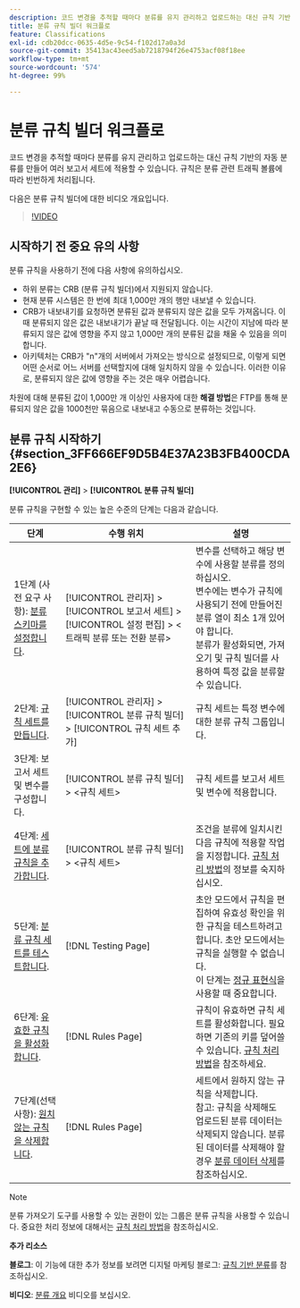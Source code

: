 ```yaml
---
description: 코드 변경을 추적할 때마다 분류를 유지 관리하고 업로드하는 대신 규칙 기반의 자동 분류를 만들어 여러 보고서 세트에 적용할 수 있습니다. 규칙은 분류 관련 트래픽 볼륨에 따라 빈번하게 처리됩니다.
title: 분류 규칙 빌더 워크플로
feature: Classifications
exl-id: cdb20dcc-0635-4d5e-9c54-f102d17a0a3d
source-git-commit: 35413ac43eed5ab7218794f26e4753acf08f18ee
workflow-type: tm+mt
source-wordcount: '574'
ht-degree: 99%

---
```


# 분류 규칙 빌더 워크플로

코드 변경을 추적할 때마다 분류를 유지 관리하고 업로드하는 대신 규칙 기반의 자동 분류를 만들어 여러 보고서 세트에 적용할 수 있습니다. 규칙은 분류 관련 트래픽 볼륨에 따라 빈번하게 처리됩니다.

다음은 분류 규칙 빌더에 대한 비디오 개요입니다.

>[!VIDEO](https://video.tv.adobe.com/v/25884/?quality=12)

## 시작하기 전 중요 유의 사항

분류 규칙을 사용하기 전에 다음 사항에 유의하십시오.

* 하위 분류는 CRB (분류 규칙 빌더)에서 지원되지 않습니다.
* 현재 분류 시스템은 한 번에 최대 1,000만 개의 행만 내보낼 수 있습니다.
* CRB가 내보내기를 요청하면 분류된 값과 분류되지 않은 값을 모두 가져옵니다. 이때 분류되지 않은 값은 내보내기가 끝날 때 전달됩니다. 이는 시간이 지남에 따라 분류되지 않은 값에 영향을 주지 않고 1,000만 개의 분류된 값을 채울 수 있음을 의미합니다.
* 아키텍처는 CRB가 &quot;n&quot;개의 서버에서 가져오는 방식으로 설정되므로, 이렇게 되면 어떤 순서로 어느 서버를 선택할지에 대해 일치하지 않을 수 있습니다. 이러한 이유로, 분류되지 않은 값에 영향을 주는 것은 매우 어렵습니다.

차원에 대해 분류된 값이 1,000만 개 이상인 사용자에 대한 **해결 방법**&#x200B;은 FTP를 통해 분류되지 않은 값을 1000천만 묶음으로 내보내고 수동으로 분류하는 것입니다.

## 분류 규칙 시작하기 {#section_3FF666EF9D5B4E37A23B3FB400CDA2E6}

**[!UICONTROL 관리]** > **[!UICONTROL 분류 규칙 빌더]**

분류 규칙을 구현할 수 있는 높은 수준의 단계는 다음과 같습니다.

| 단계 | 수행 위치 | 설명 |
|--- |--- |--- |
| 1단계 (사전 요구 사항): [분류 스키마를 설정합니다](https://experienceleague.adobe.com/docs/analytics/components/classifications/c-classifications.html?lang=ko-KR). | [!UICONTROL 관리자] > [!UICONTROL 보고서 세트] > [!UICONTROL 설정 편집] > &lt;트래픽 분류 또는 전환 분류> | 변수를 선택하고 해당 변수에 사용할 분류를 정의하십시오. <br>변수에는 변수가 규칙에 사용되기 전에 만들어진 분류 열이 최소 1개 있어야 합니다.<br>분류가 활성화되면, 가져오기 및 규칙 빌더를 사용하여 특정 값을 분류할 수 있습니다. |
| 2단계: [규칙 세트를 만듭니다](/help/components/classifications/crb/classification-rule-set.md). | [!UICONTROL 관리자] > [!UICONTROL 분류 규칙 빌더] > [!UICONTROL 규칙 세트 추가] | 규칙 세트는 특정 변수에 대한 분류 규칙 그룹입니다. |
| 3단계: 보고서 세트 및 변수를 구성합니다. | [!UICONTROL 분류 규칙 빌더] > &lt;규칙 세트> | 규칙 세트를 보고서 세트 및 변수에 적용합니다. |
| 4단계: [세트에 분류 규칙을 추가합니다](/help/components/classifications/crb/classification-quickstart-rules.md). | [!UICONTROL 분류 규칙 빌더] > &lt;규칙 세트> | 조건을 분류에 일치시킨 다음 규칙에 적용할 작업을 지정합니다.  [규칙 처리 방법](/help/components/classifications/crb/classification-quickstart-rules.md)의 정보를 숙지하십시오. |
| 5단계: [분류 규칙 세트를 테스트합니다](/help/components/classifications/crb/classification-quickstart-rules.md). | [!DNL Testing Page] | 초안 모드에서 규칙을 편집하여 유효성 확인을 위한 규칙을 테스트하려고 합니다. 초안 모드에서는 규칙을 실행할 수 없습니다.<br>이 단계는 [정규 표현식](/help/components/classifications/crb/classification-quickstart-rules.md)을 사용할 때 중요합니다. |
| 6단계: [유효한 규칙을 활성화합니다](/help/components/classifications/crb/classification-rule-definitions.md). | [!DNL Rules Page] | 규칙이 유효하면 규칙 세트를 활성화합니다.  필요하면 기존의 키를 덮어쓸 수 있습니다. [규칙 처리 방법](/help/components/classifications/crb/classification-quickstart-rules.md)을 참조하세요. |
| 7단계(선택 사항): [원치 않는 규칙을 삭제합니다](/help/components/classifications/crb/classification-rule-definitions.md). | [!DNL Rules Page] | 세트에서 원하지 않는 규칙을 삭제합니다.<br>참고: 규칙을 삭제해도 업로드된 분류 데이터는 삭제되지 않습니다.  분류된 데이터를 삭제해야 할 경우 [분류 데이터 삭제](/help/components/classifications/importer/t-delete-classification-data.md)를 참조하십시오. |

>[!NOTE]
>
>분류 가져오기 도구를 사용할 수 있는 권한이 있는 그룹은 분류 규칙을 사용할 수 있습니다. 중요한 처리 정보에 대해서는 [규칙 처리 방법](/help/components/classifications/crb/classification-quickstart-rules.md)을 참조하십시오.

**추가 리소스**

**블로그**: 이 기능에 대한 추가 정보를 보려면 디지털 마케팅 블로그: [규칙 기반 분류](https://theblog.adobe.com/rule-based-classifications-part-1-making-classifications-easier/)를 참조하십시오.

**비디오**: [분류 개요](https://experienceleague.adobe.com/docs/analytics-learn/tutorials/components/classifications/overview-of-classifications.html?lang=ko-KR) 비디오를 보십시오.
